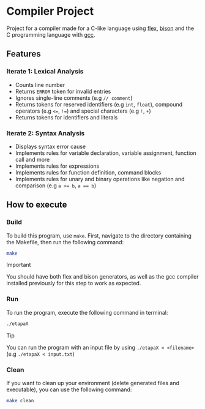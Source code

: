# Compiler Project

Project for a compiler made for a C-like language using [flex](https://github.com/westes/flex), [bison](https://github.com/akimd/bison) and the C programming language with [gcc](https://github.com/gcc-mirror/gcc).

## Features

### Iterate 1: Lexical Analysis

- Counts line number
- Returns `ERROR` token for invalid entries
- Ignores single-line comments (e.g `// comment`)
- Returns tokens for reserved identifiers (e.g `int`, `float`), compound operators (e.g `<=`, `!=`) and special characters (e.g `!`, `+`)
- Returns tokens for identifiers and literals

### Iterate 2: Syntax Analysis

- Displays syntax error cause
- Implements rules for variable declaration, variable assignment, function call and more
- Implements rules for expressions
- Implements rules for function definition, command blocks
- Implements rules for unary and binary operations like negation and comparison (e.g `a >= b`, `a == b`)

## How to execute

### Build

To build this program, use `make`. First, navigate to the directory containing the Makefile, then run the following command:

```bash
make
```
> [!IMPORTANT]
> You should have both flex and bison generators, as well as the gcc compiler installed previously for this step to work as expected.

### Run

To run the program, execute the following command in terminal:

```bash
./etapaX
```
> [!TIP]
> You can run the program with an input file by using `./etapaX < <filename>` (e.g `./etapaX < input.txt`)

### Clean

If you want to clean up your environment (delete generated files and executable), you can use the following command:

```bash
make clean
```